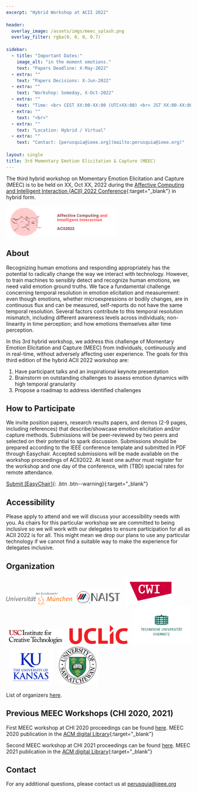 ```yaml
---
excerpt: "Hybrid Workshop at ACII 2022"

header:
  overlay_image: /assets/imgs/meec_splash.png
  overlay_filter: rgba(0, 0, 0, 0.7)

sidebar:
  - title: "Important Dates:"
    image_alt: "in the moment emotions."
    text: "Papers Deadline: X-May-2022"
  - extra: ""
    text: "Papers Decisions: X-Jun-2022"
  - extra: ""
    text: "Workshop: Someday, X-Oct-2022"
  - extra: ""
    text: "Time: <br> CEST XX:00-XX:00 (UTC+XX:00) <br> JST XX:00-XX:00 <br> PDT XX:00-XX:00"
  - extra: ""
    text: "<br>"
  - extra: ""
    text: "Location: Hybrid / Virtual"
  - extra: ""
    text: "Contact: [perusquia@ieee.org](mailto:perusquia@ieee.org)"

layout: single
title: 3rd Momentary Emotion Elicitation & Capture (MEEC)
---
```

<!-- actions:
    - label: "Submit [EasyChair]"
      url: "https://easychair.org/conferences/?conf=meec2020"
       -->
The third hybrid workshop on Momentary Emotion Elicitation and Capture (MEEC) is to be held on XX, Oct XX, 2022 during the [Affective Computing and Intelligent Interaction (ACII) 2022 Conference](https://acii-conf.net/2022/){:target="\_blank"} in hybrid form.
<br><br>
<a href="https://acii-conf.net/2022" target="\_blank"><img src="./assets/imgs/acii2022-banner-final.png" width="300"></a>


## About

Recognizing human emotions and responding appropriately has the potential to radically change the way we interact with technology. However, to train machines to sensibly detect and recognize human emotions, we need valid emotion ground truths. We face a fundamental challenge concerning temporal resolution in emotion elicitation and measurement: even though emotions, whether microexpressions or bodily changes, are in continuous flux and can be measured, self-reports do not have the same temporal resolution. Several factors contribute to this temporal resolution mismatch, including different awareness levels across individuals; non-linearity in time perception; and how emotions themselves alter time perception.

In this 3rd hybrid workshop, we address this challenge of Momentary Emotion Elicitation and Capture (MEEC) from individuals, continuously and in real-time, without adversely affecting user experience. The goals for this third edition of the hybrid ACII 2022 workshop are:

1. Have participant talks and an inspirational keynote presentation
2. Brainstorm on outstanding challenges to assess emotion dynamics with high temporal granularity
3. Propose a roadmap to address identified challenges


## How to Participate

We invite position papers, research results papers, and demos (2-9 pages, including references) that describe/showcase emotion elicitation and/or capture methods. Submissions will be peer-reviewed by two peers and selected on their potential to spark discussion. Submissions should be prepared according to the IEEE conference template and submitted in PDF through Easychair. Accepted submissions will be made available on the workshop proceedings of ACII2022. At least one author must register for the workshop and one day of the conference, with (TBD) special rates for remote attendance.


<!-- We invite position papers, posters, and demos (2-9 pages, including references) that describe/showcase emotion elicitation and/or capture methods. Submissions should be single blind (i.e., not anonymized). Each submission will be peer-reviewed by 2 peers, and selected on their potential to spark discussion. Submissions should be prepared according to the `ACM Master Article template` (single column) (see [CHI Publication Formats page](https://chi2021.acm.org/for-authors/chi-publication-formats){:target="\_blank"}) and submitted in PDF through [Easychair](https://easychair.org/conferences/?conf=meec2021){:target="\_blank"}. Accepted submissions will be made available on the workshop website. At least one author must register for the workshop ($30) and one day of the conference ($100 for early ACM/SIGCHI member). See [CHI 2021 blog post on registration rates](https://chi2021.acm.org/information/4702.html) for details. -->


[Submit [EasyChair]](https://easychair.org/conferences/?conf=meec2022){: .btn .btn--warning}{:target="\_blank"}

## Accessibility

<!-- Message from CHI 2021 WS chairs:

Mar 2 (update) - Dear potential delegates, please note the workshop organisers are in discussion with the overall workshops chairs (who are discussing with the Accessibility Chairs and the General Chairs) for ACM CHI 2021. Please note the current set of technologies listed should not be a barrier to your participation. -->

Please apply to attend and we will discuss your accessibility needs with you. As chairs for this particular workshop we are committed to being inclusive so we will work with our delegates to ensure participation for all as ACII 2022 is for all. This might mean we drop our plans to use any particular technology if we cannot find a suitable way to make the experience for delegates inclusive.


## Organization

<a href="https://www.unibw.de/home-en"><img src="./assets/imgs/logos/bum.png" width="180"></a> &nbsp;
<a href="http://www.naist.jp/en/"><img src="./assets/imgs/logos/naist.png" width="120"></a> &nbsp;
<a href="https://www.dis.cwi.nl/"><img src="./assets/imgs/logos/cwi.png" width="140"></a> &nbsp;
<a href="https://ict.usc.edu/"><img src="./assets/imgs/logos/usc.jpeg" width="160"></a> &nbsp;
<a href="https://uclic.ucl.ac.uk/"><img src="./assets/imgs/logos/uclic.png" width="160"></a> &nbsp;
<a href="https://www.tu-chemnitz.de/index.html.en"><img src="./assets/imgs/logos/tuchemnitz.png" width="160"></a> &nbsp;
<a href="https://ku.edu/"><img src="./assets/imgs/logos/uok.png" width="120"></a> &nbsp;
<a href="https://www.usask.ca/"><img src="./assets/imgs/logos/uos.png" width="110"></a> &nbsp;
<br>

List of organizers [here](committee).

## Previous MEEC Workshops (CHI 2020, 2021)

First MEEC workshop at CHI 2020 proceedings can be found [here](accepted_papers_2020). MEEC 2020 publication in the [ACM digital Library](https://dl.acm.org/doi/abs/10.1145/3334480.3375175){:target="\_blank"}

Second MEEC workshop at CHI 2021 proceedings can be found [here](accepted_papers_2021). MEEC 2021 publication in the [ACM digital Library](https://dl.acm.org/doi/10.1145/3411763.3441351){:target="\_blank"}

## Contact

For any additional questions, please contact us at [perusquia@ieee.org](mailto:perusquia@ieee.org)
